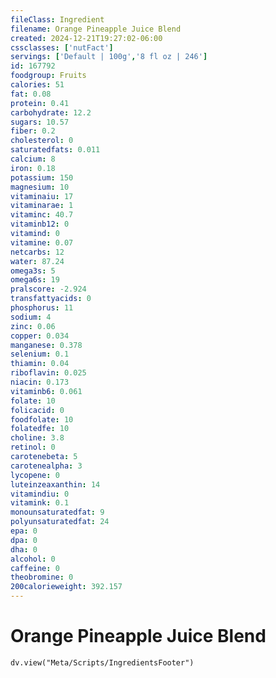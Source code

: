 ```yaml
---
fileClass: Ingredient
filename: Orange Pineapple Juice Blend
created: 2024-12-21T19:27:02-06:00
cssclasses: ['nutFact']
servings: ['Default | 100g','8 fl oz | 246']
id: 167792
foodgroup: Fruits
calories: 51
fat: 0.08
protein: 0.41
carbohydrate: 12.2
sugars: 10.57
fiber: 0.2
cholesterol: 0
saturatedfats: 0.011
calcium: 8
iron: 0.18
potassium: 150
magnesium: 10
vitaminaiu: 17
vitaminarae: 1
vitaminc: 40.7
vitaminb12: 0
vitamind: 0
vitamine: 0.07
netcarbs: 12
water: 87.24
omega3s: 5
omega6s: 19
pralscore: -2.924
transfattyacids: 0
phosphorus: 11
sodium: 4
zinc: 0.06
copper: 0.034
manganese: 0.378
selenium: 0.1
thiamin: 0.04
riboflavin: 0.025
niacin: 0.173
vitaminb6: 0.061
folate: 10
folicacid: 0
foodfolate: 10
folatedfe: 10
choline: 3.8
retinol: 0
carotenebeta: 5
carotenealpha: 3
lycopene: 0
luteinzeaxanthin: 14
vitamindiu: 0
vitamink: 0.1
monounsaturatedfat: 9
polyunsaturatedfat: 24
epa: 0
dpa: 0
dha: 0
alcohol: 0
caffeine: 0
theobromine: 0
200calorieweight: 392.157
---
```


# Orange Pineapple Juice Blend

```dataviewjs
dv.view("Meta/Scripts/IngredientsFooter")
```